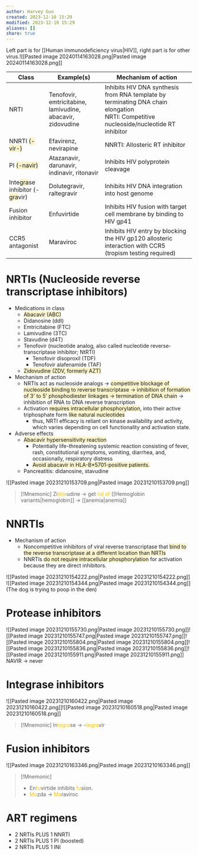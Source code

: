 ```yaml
---
author: Harvey Guo
created: 2023-12-10 15:29
modified: 2023-12-10 15:29
aliases: []
share: true
---
```


Left part is for [[Human immunodeficiency virus|HIV]], right part is for other virus.![[Pasted image 20240114163028.png|Pasted image 20240114163028.png]]

| Class                                                                                                                                       | Example(s)                                                 | Mechanism of action                                                                                                                      |
| ------------------------------------------------------------------------------------------------------------------------------------------- | ---------------------------------------------------------- | ---------------------------------------------------------------------------------------------------------------------------------------- |
| NRTI                                                                                                                                        | Tenofovir, emtricitabine, lamivudine, abacavir, zidovudine | Inhibits HIV DNA synthesis from RNA template by terminating DNA chain elongation<br>NRTI: Competitive nucleoside/nucleotide RT inhibitor |
| NNRTI <span style="background:rgba(240, 200, 0, 0.2)">(-vir-)</span>                                                                        | Efavirenz, nevirapine                                      | NNRTI: Allosteric RT inhibitor                                                                                                           |
| PI <span style="background:rgba(240, 200, 0, 0.2)">(-navir)</span>                                                                          | Atazanavir, darunavir, indinavir, ritonavir                | Inhibits HIV polyprotein cleavage                                                                                                        |
| Inte<span style="background:rgba(240, 200, 0, 0.2)">gra</span>se inhibitor (-<span style="background:rgba(240, 200, 0, 0.2)">gra</span>vir) | Dolutegravir, raltegravir                                  | Inhibits HIV DNA integration into host genome                                                                                            |
| Fusion inhibitor                                                                                                                            | Enfuvirtide                                                | Inhibits HIV fusion with target cell membrane by binding to HIV gp41                                                                     |
| CCR5 antagonist                                                                                                                             | Maraviroc                                                  | Inhibits HIV entry by blocking the HIV gp120 allosteric interaction with CCR5 (tropism testing required)                                 |

# NRTIs (Nucleoside reverse transcriptase inhibitors)
- Medications in class
	- <span style="background:rgba(240, 200, 0, 0.2)">Abacavir (ABC)</span>
	- Didanosine (ddI)
	- Emtricitabine (FTC)
	- Lamivudine (3TC)
	- Stavudine (d4T)
	- Tenofovir (nucleotide analog, also called nucleotide reverse-transcriptase inhibitor; NtRTI)
		- Tenofovir disoproxil (TDF)
		- Tenofovir alafenamide (TAF)
	- <span style="background:rgba(240, 200, 0, 0.2)">Zidovudine (ZDV, formerly AZT)</span>
- Mechanism of action
	- NRTIs act as nucleoside analogs → <span style="background:rgba(240, 200, 0, 0.2)">competitive blockage of nucleoside binding to reverse transcriptase → inhibition of formation of 3' to 5' phosphodiester linkages → termination of DNA chain</span> → inhibition of RNA to DNA reverse transcription
	- Activation <span style="background:rgba(240, 200, 0, 0.2)">requires intracellular phosphorylation</span>, into their active triphosphate form <span style="background:rgba(240, 200, 0, 0.2)">like natural nucleotides</span>
		- thus, NRTI efficacy is reliant on kinase availability and activity, which varies depending on cell functionality and activation state.
- Adverse effects
	- <span style="background:rgba(240, 200, 0, 0.2)">Abacavir hypersensitivity reaction</span>
		- Potentially life-threatening systemic reaction consisting of fever, rash, constitutional symptoms, vomiting, diarrhea, and, occasionally, respiratory distress
		- <span style="background:rgba(240, 200, 0, 0.2)">Avoid abacavir in HLA-B*5701-positive patients.</span>
	- Pancreatitis: didanosine, stavudine

![[Pasted image 20231210153709.png|Pasted image 20231210153709.png]]
>[!Mnemonic] 
>Zi<font color="#ffc000">dov</font>udine -> get <font color="#ffc000">rid of</font> [[Hemoglobin variants|hemoglobin]] -> [[anemia|anemia]]

# NNRTIs
- Mechanism of action
	- Noncompetitive inhibitors of viral reverse transcriptase that <span style="background:rgba(240, 200, 0, 0.2)">bind to the reverse transcriptase at a different location than NRTIs</span>
	- NNRTIs <span style="background:rgba(240, 200, 0, 0.2)">do not require intracellular phosphorylation</span> for activation because they are direct inhibitors.

![[Pasted image 20231210154222.png|Pasted image 20231210154222.png]]
![[Pasted image 20231210154344.png|Pasted image 20231210154344.png]](The dog is trying to poop in the den)
# Protease inhibitors
![[Pasted image 20231210155730.png|Pasted image 20231210155730.png]]![[Pasted image 20231210155747.png|Pasted image 20231210155747.png]]![[Pasted image 20231210155804.png|Pasted image 20231210155804.png]]![[Pasted image 20231210155836.png|Pasted image 20231210155836.png]]![[Pasted image 20231210155911.png|Pasted image 20231210155911.png]]
NAVIR -> never
# Integrase inhibitors
![[Pasted image 20231210160422.png|Pasted image 20231210160422.png]]![[Pasted image 20231210160518.png|Pasted image 20231210160518.png]]
>[!Mnemonic] 
>In<font color="#ffc000">tegra</font>se -> -<font color="#ffc000">tegra</font>vir

# Fusion inhibitors
![[Pasted image 20231210163346.png|Pasted image 20231210163346.png]]
>[!Mnemonic] 
>- En<font color="#ffc000">fu</font>virtide inhibits <font color="#ffc000">fu</font>sion.
>- <font color="#ffc000">Ma</font>zda -> <font color="#ffc000">Ma</font>raviroc

# ART regimens
- 2 NRTIs PLUS 1 NNRTI
- 2 NRTIs PLUS 1 PI (boosted)
- 2 NRTIs PLUS 1 INI